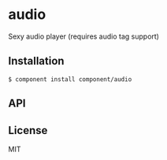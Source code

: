 
# audio

  Sexy audio player (requires audio tag support)

## Installation

    $ component install component/audio

## API

   

## License

  MIT
